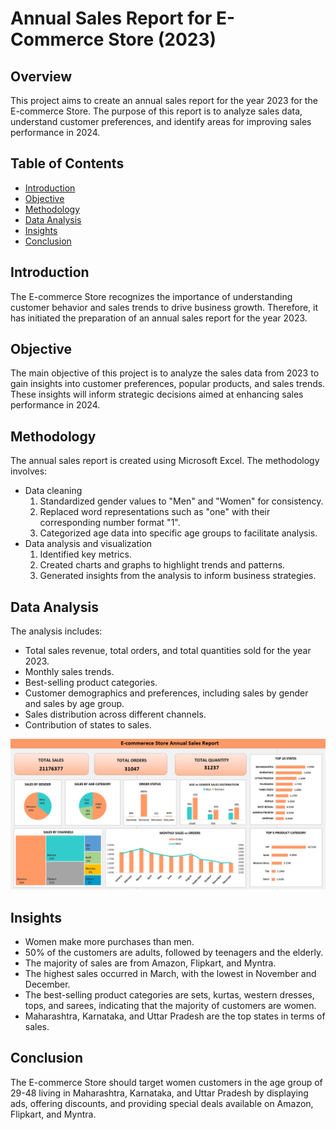 # Annual Sales Report for E-Commerce Store (2023)

## Overview
This project aims to create an annual sales report for the year 2023 for the E-commerce Store. The purpose of this report is to analyze sales data, understand customer preferences, and identify areas for improving sales performance in 2024.

## Table of Contents
- [Introduction](#introduction)
- [Objective](#objective)
- [Methodology](#methodology)
- [Data Analysis](#data-analysis)
- [Insights](#insights)
- [Conclusion](#conclusion)

## Introduction
The E-commerce Store recognizes the importance of understanding customer behavior and sales trends to drive business growth. Therefore, it has initiated the preparation of an annual sales report for the year 2023.

## Objective
The main objective of this project is to analyze the sales data from 2023 to gain insights into customer preferences, popular products, and sales trends. These insights will inform strategic decisions aimed at enhancing sales performance in 2024.

## Methodology
The annual sales report is created using Microsoft Excel. The methodology involves:
- Data cleaning
  1. Standardized gender values to "Men" and "Women" for consistency.
  2. Replaced word representations such as "one" with their corresponding number format "1".
  3. Categorized age data into specific age groups to facilitate analysis.
- Data analysis and visualization
  1. Identified key metrics.
  2. Created charts and graphs to highlight trends and patterns.
  3. Generated insights from the analysis to inform business strategies.

## Data Analysis
The analysis includes:
- Total sales revenue, total orders, and total quantities sold for the year 2023.
- Monthly sales trends.
- Best-selling product categories.
- Customer demographics and preferences, including sales by gender and sales by age group.
- Sales distribution across different channels.
- Contribution of states to sales.

![Dashboard](https://github.com/routshruti/Ecommerce-Store-Annual-Sales-Report-using-Excel/blob/main/Annual%20Sales%20Report.png?raw=true)

## Insights
- Women make more purchases than men.
- 50% of the customers are adults, followed by teenagers and the elderly.
- The majority of sales are from Amazon, Flipkart, and Myntra.
- The highest sales occurred in March, with the lowest in November and December.
- The best-selling product categories are sets, kurtas, western dresses, tops, and sarees, indicating that the majority of customers are women.
- Maharashtra, Karnataka, and Uttar Pradesh are the top states in terms of sales.

## Conclusion
The E-commerce Store should target women customers in the age group of 29-48 living in Maharashtra, Karnataka, and Uttar Pradesh by displaying ads, offering discounts, and providing special deals available on Amazon, Flipkart, and Myntra.
